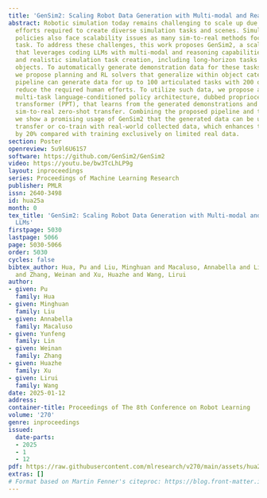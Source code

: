 ```yaml
---
title: 'GenSim2: Scaling Robot Data Generation with Multi-modal and Reasoning LLMs'
abstract: Robotic simulation today remains challenging to scale up due to the human
  efforts required to create diverse simulation tasks and scenes. Simulation-trained
  policies also face scalability issues as many sim-to-real methods focus on a single
  task. To address these challenges, this work proposes GenSim2, a scalable framework
  that leverages coding LLMs with multi-modal and reasoning capabilities for complex
  and realistic simulation task creation, including long-horizon tasks with articulated
  objects. To automatically generate demonstration data for these tasks at scale,
  we propose planning and RL solvers that generalize within object categories. The
  pipeline can generate data for up to 100 articulated tasks with 200 objects and
  reduce the required human efforts. To utilize such data, we propose an effective
  multi-task language-conditioned policy architecture, dubbed proprioceptive point-cloud
  transformer (PPT), that learns from the generated demonstrations and exhibits strong
  sim-to-real zero-shot transfer. Combining the proposed pipeline and the policy architecture,
  we show a promising usage of GenSim2 that the generated data can be used for zero-shot
  transfer or co-train with real-world collected data, which enhances the policy performance
  by 20% compared with training exclusively on limited real data.
section: Poster
openreview: 5u9l6U61S7
software: https://github.com/GenSim2/GenSim2
video: https://youtu.be/bw3TcLhLP9g
layout: inproceedings
series: Proceedings of Machine Learning Research
publisher: PMLR
issn: 2640-3498
id: hua25a
month: 0
tex_title: 'GenSim2: Scaling Robot Data Generation with Multi-modal and Reasoning
  LLMs'
firstpage: 5030
lastpage: 5066
page: 5030-5066
order: 5030
cycles: false
bibtex_author: Hua, Pu and Liu, Minghuan and Macaluso, Annabella and Lin, Yunfeng
  and Zhang, Weinan and Xu, Huazhe and Wang, Lirui
author:
- given: Pu
  family: Hua
- given: Minghuan
  family: Liu
- given: Annabella
  family: Macaluso
- given: Yunfeng
  family: Lin
- given: Weinan
  family: Zhang
- given: Huazhe
  family: Xu
- given: Lirui
  family: Wang
date: 2025-01-12
address:
container-title: Proceedings of The 8th Conference on Robot Learning
volume: '270'
genre: inproceedings
issued:
  date-parts:
  - 2025
  - 1
  - 12
pdf: https://raw.githubusercontent.com/mlresearch/v270/main/assets/hua25a/hua25a.pdf
extras: []
# Format based on Martin Fenner's citeproc: https://blog.front-matter.io/posts/citeproc-yaml-for-bibliographies/
---
```

